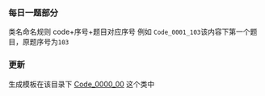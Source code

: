 ### 每日一题部分

类名命名规则
code+序号+题目对应序号
例如 `Code_0001_103`该内容下第一个题目，原题序号为`103`


### 更新

生成模板在该目录下 [Code_0000_00](./Code_0000_00.java) 这个类中